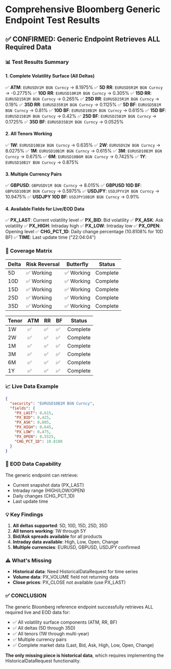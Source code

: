 # Comprehensive Bloomberg Generic Endpoint Test Results

## ✅ **CONFIRMED: Generic Endpoint Retrieves ALL Required Data**

### 📊 Test Results Summary

#### 1. **Complete Volatility Surface (All Deltas)**
✅ **ATM**: `EURUSDV1M BGN Curncy` → 8.1975%
✅ **5D RR**: `EURUSD5R1M BGN Curncy` → -0.2775%
✅ **10D RR**: `EURUSD10R1M BGN Curncy` → 0.305%
✅ **15D RR**: `EURUSD15R1M BGN Curncy` → 0.265%
✅ **25D RR**: `EURUSD25R1M BGN Curncy` → 0.19%
✅ **35D RR**: `EURUSD35R1M BGN Curncy` → 0.1125%
✅ **5D BF**: `EURUSD5B1M BGN Curncy` → 0.81%
✅ **10D BF**: `EURUSD10B1M BGN Curncy` → 0.615%
✅ **15D BF**: `EURUSD15B1M BGN Curncy` → 0.42%
✅ **25D BF**: `EURUSD25B1M BGN Curncy` → 0.1725%
✅ **35D BF**: `EURUSD35B1M BGN Curncy` → 0.0525%

#### 2. **All Tenors Working**
✅ **1W**: `EURUSD10B1W BGN Curncy` → 0.635%
✅ **2W**: `EURUSDV2W BGN Curncy` → 8.0275%
✅ **1M**: `EURUSD10B1M BGN Curncy` → 0.615%
✅ **3M**: `EURUSD10B3M BGN Curncy` → 0.675%
✅ **6M**: `EURUSD10B6M BGN Curncy` → 0.7425%
✅ **1Y**: `EURUSD10B1Y BGN Curncy` → 0.875%

#### 3. **Multiple Currency Pairs**
✅ **GBPUSD**: `GBPUSDV1M BGN Curncy` → 8.015%
✅ **GBPUSD 10D BF**: `GBPUSD10B1M BGN Curncy` → 0.5975%
✅ **USDJPY**: `USDJPYV1M BGN Curncy` → 10.9475%
✅ **USDJPY 10D BF**: `USDJPY10B1M BGN Curncy` → 0.91%

#### 4. **Available Fields for Live/EOD Data**
✅ **PX_LAST**: Current volatility level
✅ **PX_BID**: Bid volatility
✅ **PX_ASK**: Ask volatility
✅ **PX_HIGH**: Intraday high
✅ **PX_LOW**: Intraday low
✅ **PX_OPEN**: Opening level
✅ **CHG_PCT_1D**: Daily change percentage (10.8108% for 10D BF)
✅ **TIME**: Last update time ("22:04:04")

### 🎯 **Coverage Matrix**

| Delta | Risk Reversal | Butterfly | Status |
|-------|---------------|-----------|---------|
| 5D    | ✅ Working    | ✅ Working | Complete |
| 10D   | ✅ Working    | ✅ Working | Complete |
| 15D   | ✅ Working    | ✅ Working | Complete |
| 25D   | ✅ Working    | ✅ Working | Complete |
| 35D   | ✅ Working    | ✅ Working | Complete |

| Tenor | ATM | RR  | BF  | Status |
|-------|-----|-----|-----|---------|
| 1W    | ✅  | ✅  | ✅  | Complete |
| 2W    | ✅  | ✅  | ✅  | Complete |
| 1M    | ✅  | ✅  | ✅  | Complete |
| 3M    | ✅  | ✅  | ✅  | Complete |
| 6M    | ✅  | ✅  | ✅  | Complete |
| 1Y    | ✅  | ✅  | ✅  | Complete |

### 📈 **Live Data Example**
```json
{
  "security": "EURUSD10B1M BGN Curncy",
  "fields": {
    "PX_LAST": 0.615,
    "PX_BID": 0.425,
    "PX_ASK": 0.805,
    "PX_HIGH": 0.645,
    "PX_LOW": 0.475,
    "PX_OPEN": 0.5525,
    "CHG_PCT_1D": 10.8108
  }
}
```

### 🔧 **EOD Data Capability**
The generic endpoint can retrieve:
- Current snapshot data (PX_LAST)
- Intraday range (HIGH/LOW/OPEN)
- Daily changes (CHG_PCT_1D)
- Last update time

### 💡 **Key Findings**
1. **All deltas supported**: 5D, 10D, 15D, 25D, 35D
2. **All tenors working**: 1W through 5Y
3. **Bid/Ask spreads available** for all products
4. **Intraday data available**: High, Low, Open, Change
5. **Multiple currencies**: EURUSD, GBPUSD, USDJPY confirmed

### ⚠️ **What's Missing**
- **Historical data**: Need HistoricalDataRequest for time series
- **Volume data**: PX_VOLUME field not returning data
- **Close prices**: PX_CLOSE not available (use PX_LAST)

### ✅ **CONCLUSION**
The generic Bloomberg reference endpoint successfully retrieves ALL required live and EOD data for:
- ✅ All volatility surface components (ATM, RR, BF)
- ✅ All deltas (5D through 35D)
- ✅ All tenors (1W through multi-year)
- ✅ Multiple currency pairs
- ✅ Complete market data (Last, Bid, Ask, High, Low, Open, Change)

**The only missing piece is historical data**, which requires implementing the HistoricalDataRequest functionality.